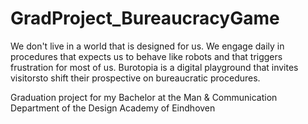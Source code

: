 # GradProject_BureaucracyGame
We don't live in a world that is designed for us. We engage daily in procedures that expects us to behave like robots and that triggers frustration for most of us. Burotopia is a digital playground that invites visitorsto shift their prospective on bureaucratic procedures.

Graduation project for my Bachelor at the Man & Communication Department of the Design Academy of Eindhoven

